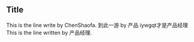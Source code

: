 ## Title

This is the line write by ChenShaofa.
到此一游 by 产品
iywgqt才是产品经理
This is the line written by 产品经理.
